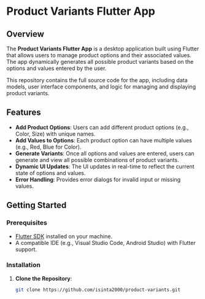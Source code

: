 # Product Variants Flutter App

## Overview

The **Product Variants Flutter App** is a desktop application built using Flutter that allows users to manage product options and their associated values. The app dynamically generates all possible product variants based on the options and values entered by the user.

This repository contains the full source code for the app, including data models, user interface components, and logic for managing and displaying product variants.

## Features

- **Add Product Options**: Users can add different product options (e.g., Color, Size) with unique names.
- **Add Values to Options**: Each product option can have multiple values (e.g., Red, Blue for Color).
- **Generate Variants**: Once all options and values are entered, users can generate and view all possible combinations of product variants.
- **Dynamic UI Updates**: The UI updates in real-time to reflect the current state of options and values.
- **Error Handling**: Provides error dialogs for invalid input or missing values.

## Getting Started

### Prerequisites

- [Flutter SDK](https://flutter.dev/docs/get-started/install) installed on your machine.
- A compatible IDE (e.g., Visual Studio Code, Android Studio) with Flutter support.

### Installation

1. **Clone the Repository**:
   ```sh
   git clone https://github.com/isinta2000/product-variants.git
